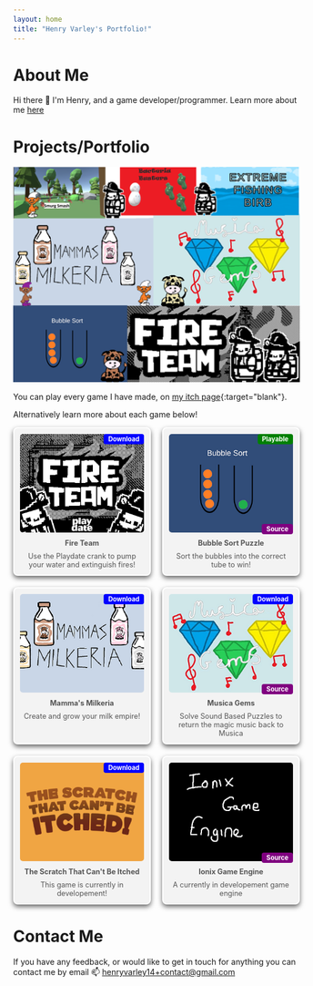 ```yaml
---
layout: home
title: "Henry Varley's Portfolio!"
---
```



    
# About Me
Hi there 👋 I'm Henry, and a game developer/programmer.
Learn more about me [here](/aboutme.md)


# Projects/Portfolio
<img alt="An image with all the Logos from my game portfolio" src="/gameCollection.png">

You can play every game I have made, on [my itch page](https://kungaroh.itch.io/){:target="blank"}.

Alternatively learn more about each game below!

<!-- ------------------- All my Games Ends ------------------- -->

<style>
  .portfolio-grid {
    display: grid;
    grid-template-columns: repeat(auto-fill, minmax(200px, 1fr));
    gap: 20px;
  }
  .game-card {
    position: relative;
    background-color: #f3f3f3;
    padding: 10px;
    text-align: center;
    border-radius: 8px;
    transition: transform 0.2s;
    border: 2px solid white;
    box-shadow: 0 4px 8px rgba(0, 0, 0, 0.6);
  }
  .game-card .playable-badge {
    position: absolute;
    top: 10px;
    right: 10px;
    background-color: green;
    color: white;
    padding: 2px 8px;
    border-radius: 4px;
    font-size: 0.8em;
    font-weight: bold;
    z-index: 1;
  }
 .game-card .download-badge {
    position: absolute;
    top: 10px;
    right: 10px;
    background-color: blue;
    color: white;
    padding: 2px 8px;
    border-radius: 4px;
    font-size: 0.8em;
    font-weight: bold;
    z-index: 1;
 }
  .game-card .source-badge {
    position: absolute;
    bottom: 0px;
    right: 0px;
    background-color: purple;
    color: white;
    padding: 2px 8px;
    border-radius: 4px;
    font-size: 0.8em;
    font-weight: bold;
    z-index: 1;
 }
 .game-card .image-container {
  position: relative;
 }
   .game-card img {
    width: 100%;
    height: auto;
    border-radius: 5px;
  }
  .game-card p {
     font-size: 0.9em; /* Smaller font for description */
     color: #555;
     margin: 8px 0 0; /* Adjusts spacing */
   }
   .game-card a {
     color: inherit; /* Inherits color from parent, making it the same as normal text */
     text-decoration: none; /* Removes the underline */
   }
   .game-card a:hover {
     color: #555; /* Optional: Different color on hover */
   }
  .game-card:hover {
    transform: scale(1.05);
  }
</style>

<div class="portfolio-grid">
  <div class="game-card">
   <div class="download-badge">Download</div>
    <a href="fireteam">
      <img src="/portfolio icons/fire team icon.png" alt="Fire Team Thumbnail">
      <p><strong>Fire Team</strong></p>
     <p>Use the Playdate crank to pump your water and extinguish fires!</p>
    </a>
  </div>
  <div class="game-card">
   <div class="playable-badge">Playable</div>
    <a href="/bubblesort">
     <div class="image-container">
      <div class="source-badge">Source</div>
      <img src="/portfolio icons/bubble sort icon.png" alt="Bubble Sort Thumbnail">
     </div>
        <p><strong>Bubble Sort Puzzle</strong></p>
     <p>Sort the bubbles into the correct tube to win!</p>
    </a>
  </div>
  <div class="game-card">
   <div class="download-badge">Download</div>
     <a href="/MM">
       <img src="/portfolio icons/mammas milkeria icon.png" alt="Mammas milkeria Thumbnail">
       <p><strong>Mamma's Milkeria</strong></p>
      <p>Create and grow your milk empire!</p>
     </a>
   </div>
  <div class="game-card">
     <a href="/musicagems">
      <div class="download-badge">Download</div>
      <div class="image-container">
       <div class="source-badge">Source</div>
       <img src="/portfolio icons/musicagems icon.png" alt="Musica Gems Thumbnail">
      </div>
       <p><strong>Musica Gems</strong></p>
      <p>Solve Sound Based Puzzles to return the magic music back to Musica</p>
     </a>
   </div>
  <div class="game-card">
     <a href="/stcbi">
      <div class="download-badge">Download</div>
       <img src="/portfolio icons/stcbi logo.png" alt="The Scratch That Can't Be Itched Thumbnail">
       <p><strong>The Scratch That Can't Be Itched</strong></p>
      <p>This game is currently in developement!</p>
     </a>
   </div>
 <div class="game-card">
     <a href="/gameengine">
      <div class="image-container">
       <div class="source-badge">Source</div>
       <img src="/portfolio icons/ionix logo.png" alt="Ionix Game Engine Placeholder Thumbnail">
      </div>
       <p><strong>Ionix Game Engine</strong></p>
      <p>A currently in developement game engine</p>
     </a>
   </div>
  <!-- Add more games similarly -->
</div>



<!--

 
## Game 1: Fire Team
[<img alt="Fire Team Logo Image" src="https://img.itch.zone/aW1nLzE2ODM2MzM3LnBuZw==/original/h3v5Ym.png">](https://kungaroh.itch.io/fire-team){:target="blank"}

About: This is Fire Team, this is the game which I created throughout my 6 week internship at MMU! This game makes use of the Playdate's unique hardware to create a fun game that anyone can play! Turn the crank to pressurise your water and put out fires with Barry and Larry!

Platform: Playdate

Where to play: [https://kungaroh.itch.io/fire-team](https://kungaroh.itch.io/fire-team){:target="blank"}


<!-- ------------------- Fire Team Ends ------------------- 


## Game 2: Bubble Sort Puzzle
[<img alt="Bubble Sort Puzzle Logo Image" src="https://img.itch.zone/aW1nLzE0MTcyNjM2LnBuZw==/315x250%23c/aZQtgY.png">](https://kungaroh.itch.io/bubble-sort-puzzle){:target="blank"}

About: Solve puzzles by sorting bubbles so that they only contain their own colour!

Platform: Web

Where to play: [https://kungaroh.itch.io/bubble-sort-puzzle](https://kungaroh.itch.io/bubble-sort-puzzle){:target="blank"}

Find the Source: [https://github.com/kungaroh/BubbleSort](https://github.com/kungaroh/BubbleSort){:target="blank"}

<!-- ------------------- Bubble Sort Ends ------------------- 

## Game 3: Mamma's Milkeria
[<img alt="Mammas Milkeria Logo Image" src="https://img.itch.zone/aW1nLzE2MDc5NDI1LnBuZw==/original/mgQNEf.png" width="350">](https://kungaroh.itch.io/mammas-milkeria){:target="blank"}

About: Shake you controller to milk the cow in this idle milking dream!

Platform: Windows *Requires a Nintendo Switch JoyCon or a PlayStation Dualshock 4/5 Controller to Play*

Where to play: [https://kungaroh.itch.io/mammas-milkeria](https://kungaroh.itch.io/mammas-milkeria){:target="blank"}

<!-- ------------------- Mamma's Milkeria Ends -------------------

## Game 4: Musica Gems
[<img alt="Musica Gems Logo Image" src="https://img.itch.zone/aW1hZ2UvMjY2NTEwMi8xNTg4MTIyNy5qcGc=/347x500/LTgKiz.jpg" width="350">](https://kungaroh.itch.io/musica-gems){:target="blank"}

About: Travel around the Land of Musica using Sound to solve puzzles and return the power of Magic Music back to the land of Musica!

Platform: Windows

Where to play: [https://kungaroh.itch.io/musica-gems](https://kungaroh.itch.io/musica-gems){:target="blank"}

Find the source: [https://github.com/kungaroh/MusicaGems](https://github.com/kungaroh/MusicaGems){:target="blank"}


<!-- ------------------- Muscia Gems Ends ------------------- -->


# Contact Me
If you have any feedback, or would like to get in touch for anything you can contact me by email
📫 henryvarley14+contact@gmail.com

<!--
**Iths567/Iths567** is a ✨ _special_ ✨ repository because its `README.md` (this file) appears on your GitHub profile.

Here are some ideas to get you started:

- 🔭 I’m currently working on ...
- 🌱 I’m currently learning ...
- 👯 I’m looking to collaborate on ...
- 🤔 I’m looking for help with ...
- 💬 Ask me about ...
- 📫 How to reach me: ...
- 😄 Pronouns: ...
- ⚡ Fun fact: ...
-->
